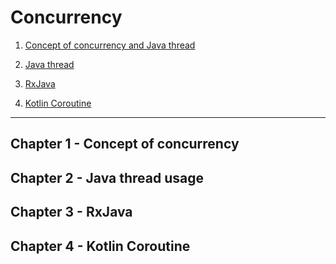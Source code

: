# Concurrency


1. [Concept of concurrency and Java thread](#chapter-1---Concept-of-concurrency)

2. [Java thread](#chapter-2---java-thread-usage)

3. [RxJava](#chapter-3---rxjava)

4. [Kotlin Coroutine](#chapter4---kotlin-coroutine)

----

## Chapter 1 - Concept of concurrency

## Chapter 2 - Java thread usage

## Chapter 3 - RxJava

## Chapter 4 - Kotlin Coroutine
